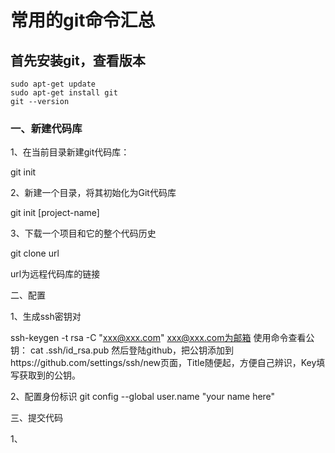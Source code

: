 # 常用的git命令汇总

## 首先安装git，查看版本

```
sudo apt-get update
sudo apt-get install git
git --version
```

### 一、新建代码库

1、在当前目录新建git代码库：

git init

2、新建一个目录，将其初始化为Git代码库

git init [project-name]

3、下载一个项目和它的整个代码历史

git clone url

url为远程代码库的链接

二、配置

1、生成ssh密钥对

ssh-keygen -t rsa -C "xxx@xxx.com"
xxx@xxx.com为邮箱
使用命令查看公钥：
cat .ssh/id_rsa.pub
然后登陆github，把公钥添加到https://github.com/settings/ssh/new页面，Title随便起，方便自己辨识，Key填写获取到的公钥。
              
2、配置身份标识
git config --global user.name "your name here"  

三、提交代码

1、
